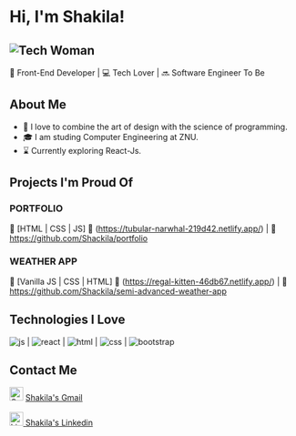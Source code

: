 # Hi, I'm Shakila! 
![Tech Woman](https://img.icons8.com/external-flat-wichaiwi/64/000000/external-designer-gig-economy-flat-wichaiwi.png) 
-
🚀 Front-End Developer | 💻 Tech Lover | 🔜 Software Engineer To Be

## About Me

- 🎨 I love to combine the art of design with the science of programming.
- 🎓 I am studing Computer Engineering at ZNU.
- ⌛ Currently exploring React-Js.

## Projects I'm Proud Of

### PORTFOLIO
📌 [HTML | CSS | JS]
🔗 (https://tubular-narwhal-219d42.netlify.app/) | 
📂 https://github.com/Shackila/portfolio

### WEATHER APP
📌 [Vanilla JS | CSS | HTML]
🔗 (https://regal-kitten-46db67.netlify.app/) | 📂 https://github.com/Shackila/semi-advanced-weather-app

## Technologies I Love

  ![js](https://github.com/Shackila/Shackila/assets/105964124/cf9a0970-6736-4f6f-bcc2-8632267ce703)
| ![react](https://github.com/Shackila/Shackila/assets/105964124/fe52203a-60e7-4c5b-b98a-76001bc11ddb)
| ![html](https://github.com/Shackila/Shackila/assets/105964124/43f18783-bfa7-4cdb-92f4-44e0eae7ec32)
| ![css](https://github.com/Shackila/Shackila/assets/105964124/2d060331-46cf-4a6b-b934-19be3df78a17)
| ![bootstrap](https://github.com/Shackila/Shackila/assets/105964124/47dcce29-f47b-42b1-a100-2da769ea34cf)





## Contact Me

  <div>
  <img src="https://github.com/Shackila/Shackila/assets/105964124/62ce87de-05d8-4a03-bcc6-f9a15fc50e0b" alt="Gmail Icon" width="24" height="24">
    <a href="mvd.shakila@gmail.com" target="_blank">
 Shakila's Gmail
      </a>
    </div>

<br/>
<a href="https://www.linkedin.com/in/shakila-movahed" target="_blank">
  <img src="https://github.com/Shackila/Shackila/assets/105964124/c20fb34e-1b5f-46f9-8629-5e2dd4546f0d" alt="LinkedIn Icon" width="24" height="24">
  Shakila's Linkedin
</a>
